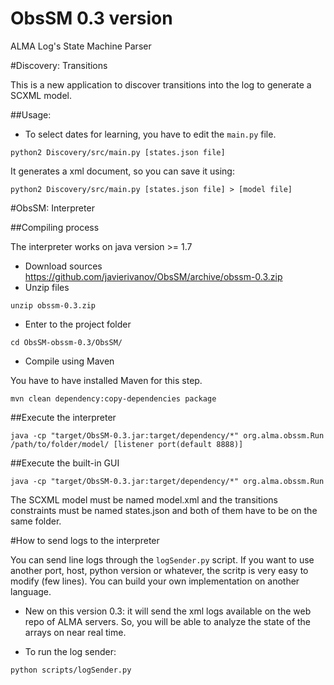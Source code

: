 # ObsSM 0.3 version
ALMA Log's State Machine Parser

#Discovery: Transitions

This is a new application to discover transitions into the log to generate a SCXML model.

##Usage:

* To select dates for learning, you have to edit the ```main.py``` file.

```
python2 Discovery/src/main.py [states.json file]
```
It generates a xml document, so you can save it using:
```
python2 Discovery/src/main.py [states.json file] > [model file]
```
#ObsSM: Interpreter

##Compiling process

The interpreter works on java version >= 1.7

* Download sources https://github.com/javierivanov/ObsSM/archive/obssm-0.3.zip
* Unzip files

```
unzip obssm-0.3.zip
```

* Enter to the project folder

```
cd ObsSM-obssm-0.3/ObsSM/
```

* Compile using Maven

You have to have installed Maven for this step.

```
mvn clean dependency:copy-dependencies package
```

##Execute the interpreter
```
java -cp "target/ObsSM-0.3.jar:target/dependency/*" org.alma.obssm.Run /path/to/folder/model/ [listener port(default 8888)]
```

##Execute the built-in GUI
```
java -cp "target/ObsSM-0.3.jar:target/dependency/*" org.alma.obssm.Run
```


The SCXML model must be named model.xml and the transitions constraints must be
named states.json and both of them have to be on the same folder.

#How to send logs to the interpreter

You can send line logs through the `logSender.py` script.
If you want to use another port, host, python version or whatever, the scritp is very easy to modify (few lines).
You can build your own implementation on another language.

* New on this version 0.3: it will send the xml logs available on the web repo
 of ALMA servers. So, you will be able to analyze the state of the arrays on near real time.

* To run the log sender:
```
python scripts/logSender.py
```

